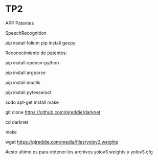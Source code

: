 # TP2
APP Patentes

SpeechRecognition

pip install folium
pip install geopy

Reconocimiento de patentes:

pip install opencv-python

pip install argparse

pip install imutils

pip install pytesseract

sudo apt-get install make

git clone https://github.com/pjreddie/darknet

cd darknet

make

wget https://pjreddie.com/media/files/yolov3.weights

#esto ultimo es para obtener los archivos yolov3.weights y yolov3.cfg
